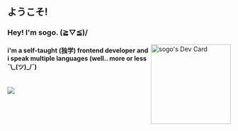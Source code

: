 <html>
<body>
  <h2>ようこそ!</h2>
  <p align="right">
    <h3 align="left">Hey! I'm sogo. (≧▽≦)/</h3>
    <a href="https://app.daily.dev/sogo"><img src="https://api.daily.dev/devcards/51769bce454c4201b0cdbe8ed87dee99.png?r=byz" width="180" alt="sogo's Dev Card"                  align="right"/></a>
  </p>
  <h4>   
      i'm a self-taught (独学) frontend developer and i speak multiple languages (well.. more or less ¯\_(ツ)_/¯)
    
  </h4>
  <br>
  <img src="https://count.getloli.com/get/@xsogox?theme=asoul" />
</body>
</html>
